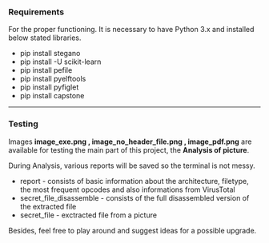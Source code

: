 ### Requirements
For the proper functioning.
It is necessary to have Python 3.x and installed below stated libraries.
* pip install stegano
* pip install -U scikit-learn
* pip install pefile
* pip install pyelftools
* pip install pyfiglet
* pip install capstone
-----------------------------------------------------

### Testing

Images **image_exe.png , image_no_header_file.png , image_pdf.png** are available 
for testing the main part of this project, the **Analysis of picture**.

During Analysis, various reports will be saved so the terminal is not messy.
* report - consists of basic information about the architecture, filetype, the most frequent opcodes and also informations from VirusTotal
* secret_file_disassemble - consists of the full disassembled version of the extracted file
* secret_file - exctracted file from a picture

Besides, feel free to play around and suggest ideas for a possible upgrade.
